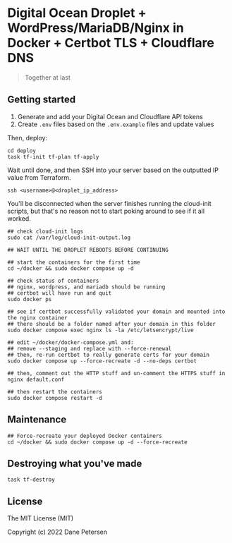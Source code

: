 # Digital Ocean Droplet + WordPress/MariaDB/Nginx in Docker + Certbot TLS + Cloudflare DNS 

> Together at last

## Getting started

1. Generate and add your Digital Ocean and Cloudflare API tokens
1. Create `.env` files based on the `.env.example` files and update values

Then, deploy:

```shell
cd deploy
task tf-init tf-plan tf-apply
```

Wait until done, and then SSH into your server based on the outputted IP value from Terraform.

```shell
ssh <username>@<droplet_ip_address>
```

You'll be disconnected when the server finishes running the cloud-init scripts, but that's no reason not to start poking around to see if it all worked.

```shell
## check cloud-init logs
sudo cat /var/log/cloud-init-output.log

## WAIT UNTIL THE DROPLET REBOOTS BEFORE CONTINUING

## start the containers for the first time
cd ~/docker && sudo docker compose up -d

## check status of containers
## nginx, wordpress, and mariadb should be running
## certbot will have run and quit
sudo docker ps

## see if certbot successfully validated your domain and mounted into the nginx container
## there should be a folder named after your domain in this folder
sudo docker compose exec nginx ls -la /etc/letsencrypt/live

## edit ~/docker/docker-compose.yml and:
## remove --staging and replace with --force-renewal
## then, re-run certbot to really generate certs for your domain
sudo docker compose up --force-recreate -d --no-deps certbot

## then, comment out the HTTP stuff and un-comment the HTTPS stuff in nginx default.conf

## then restart the containers
sudo docker compose restart -d
```

## Maintenance

```shell
## Force-recreate your deployed Docker containers
cd ~/docker && sudo docker compose up -d --force-recreate
```

## Destroying what you've made

```shell
task tf-destroy
```

## License

The MIT License (MIT)

Copyright (c) 2022 Dane Petersen
